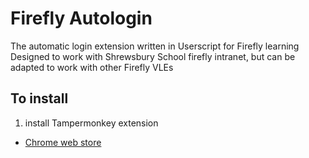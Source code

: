 # Firefly Autologin
The automatic login extension written in Userscript for Firefly learning
Designed to work with Shrewsbury School firefly intranet, but can be adapted to work with other Firefly VLEs
## To install
1. install Tampermonkey extension
  - [Chrome web store](https://chrome.google.com/webstore/detail/tampermonkey/dhdgffkkebhmkfjojejmpbldmpobfkfo)
